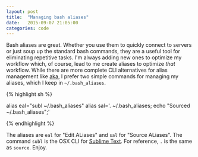 ```yaml
---
layout: post
title:  "Managing bash aliases"
date:   2015-09-07 21:05:00
categories: code
---
```


Bash aliases are great. Whether you use them to quickly connect to servers or just soup up the standard bash commands, they are a useful tool for eliminating repetitive tasks. I'm always adding new ones to optimize my workflow which, of course, lead to me create aliases to optimize _that_ workflow. While there are more complete CLI alternatives for alias management like [aka][AKA], I prefer two simple commands for managing my aliases, which I keep in `~/.bash_aliases`.

{% highlight sh %}

alias eal="subl ~/.bash_aliases"
alias sal='. ~/.bash_aliases; echo "Sourced ~/.bash_aliases";'

{% endhighlight %}

The aliases are `eal` for "Edit ALiases" and `sal` for "Source ALiases". The command `subl` is the OSX CLI for [Sublime Text][Sublime CLI]. For reference, `.` is the same as `source`. Enjoy.

[AKA]: https://github.com/ytbryan/aka
[Sublime CLI]: https://www.sublimetext.com/docs/2/osx_command_line.html